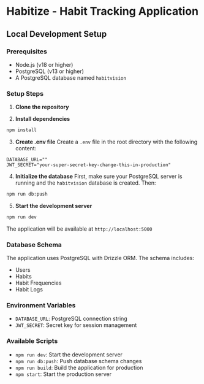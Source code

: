 # Habitize - Habit Tracking Application

## Local Development Setup

### Prerequisites
- Node.js (v18 or higher)
- PostgreSQL (v13 or higher)
- A PostgreSQL database named `habitvision`

### Setup Steps

1. **Clone the repository**

2. **Install dependencies**
```bash
npm install
```

3. **Create .env file**
Create a `.env` file in the root directory with the following content:
```env
DATABASE_URL=""
JWT_SECRET="your-super-secret-key-change-this-in-production"
```

4. **Initialize the database**
First, make sure your PostgreSQL server is running and the `habitvision` database is created. Then:
```bash
npm run db:push
```

5. **Start the development server**
```bash
npm run dev
```

The application will be available at `http://localhost:5000`

### Database Schema
The application uses PostgreSQL with Drizzle ORM. The schema includes:
- Users
- Habits
- Habit Frequencies
- Habit Logs

### Environment Variables

- `DATABASE_URL`: PostgreSQL connection string
- `JWT_SECRET`: Secret key for session management

### Available Scripts

- `npm run dev`: Start the development server
- `npm run db:push`: Push database schema changes
- `npm run build`: Build the application for production
- `npm start`: Start the production server
